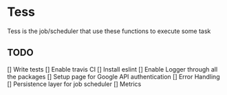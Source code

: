 # Tess
Tess is the job/scheduler that use these functions to execute some task

## TODO
[] Write tests
[] Enable travis CI
[] Install eslint
[] Enable Logger through all the packages
[] Setup page for Google API authentication
[] Error Handling
[] Persistence layer for job scheduler
[] Metrics